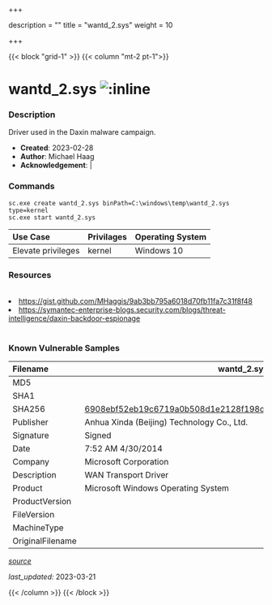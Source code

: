 +++

description = ""
title = "wantd_2.sys"
weight = 10

+++


{{< block "grid-1" >}}
{{< column "mt-2 pt-1">}}


# wantd_2.sys ![:inline](/images/twitter_verified.png) 


### Description

Driver used in the Daxin malware campaign.

- **Created**: 2023-02-28
- **Author**: Michael Haag
- **Acknowledgement**:  | [](https://twitter.com/)

### Commands

```
sc.exe create wantd_2.sys binPath=C:\windows\temp\wantd_2.sys type=kernel
sc.exe start wantd_2.sys
```

| Use Case | Privilages | Operating System | 
|:---- | ---- | ---- |
| Elevate privileges | kernel | Windows 10 |

### Resources
<br>
<li><a href="https://gist.github.com/MHaggis/9ab3bb795a6018d70fb11fa7c31f8f48">https://gist.github.com/MHaggis/9ab3bb795a6018d70fb11fa7c31f8f48</a></li>
<li><a href="https://symantec-enterprise-blogs.security.com/blogs/threat-intelligence/daxin-backdoor-espionage">https://symantec-enterprise-blogs.security.com/blogs/threat-intelligence/daxin-backdoor-espionage</a></li>
<br>

### Known Vulnerable Samples

| Filename | wantd_2.sys |
|:---- | ---- | 
| MD5 | <a href="https://www.virustotal.com/gui/file/"></a> |
| SHA1 | <a href="https://www.virustotal.com/gui/file/"></a> |
| SHA256 | <a href="https://www.virustotal.com/gui/file/6908ebf52eb19c6719a0b508d1e2128f198d10441551cbfb9f4031d382f5229f">6908ebf52eb19c6719a0b508d1e2128f198d10441551cbfb9f4031d382f5229f</a> |
| Publisher | Anhua Xinda (Beijing) Technology Co., Ltd. |
| Signature | Signed |
| Date | 7:52 AM 4/30/2014 |
| Company | Microsoft Corporation |
| Description | WAN Transport Driver |
| Product | Microsoft Windows Operating System |
| ProductVersion |  |
| FileVersion |  |
| MachineType |  |
| OriginalFilename |  |



[*source*](https://github.com/magicsword-io/LOLDrivers/tree/main/yaml/wantd_2.sys.yml)

*last_updated:* 2023-03-21








{{< /column >}}
{{< /block >}}
